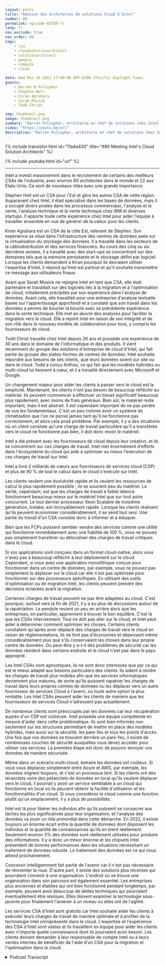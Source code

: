 ```yaml
---
layout: posts
title: "Réunion des architectes de solutions Cloud d'Intel"
number: 80
permalink: episode-EDT80-fr
lang: fr
nav_exclude: true
nav_order: 80
tags:
    - csa
    - cloudsolutionarchitect
    - solutionarchitect
    - people
    - compute
    - cloud

date: Wed Mar 16 2022 17:00:00 GMT-0700 (Pacific Daylight Time)
guests:
    - Darren W Pulsipher
    - Stephen Holt
    - Kiran Agrahara
    - Sarah Musick
    - Todd Christ

img: thumbnail.png
image: thumbnail.png
summary: "Darren Pulsipher, architecte en chef de solutions chez Intel, discute avec les principaux architectes de solutions cloud d'Intel, Stephen Holt, Kiran Agrahara, Sarah Musick et Todd Christ, sur la façon dont ils peuvent aider les organisations, gratuitement, à migrer vers le cloud et optimiser leurs charges de travail."
video: "https://youtu.be/url"
description: "Darren Pulsipher, architecte en chef de solutions chez Intel, discute avec les principaux architectes de solutions cloud d'Intel, Stephen Holt, Kiran Agrahara, Sarah Musick et Todd Christ, sur la façon dont ils peuvent aider les organisations, gratuitement, à migrer vers le cloud et optimiser leurs charges de travail."
---
```


<div>
{% include transistor.html id="11a4e430" title="#80 Meeting Intel's Cloud Solution Architects" %}

{% include youtube.html id="url" %}
</div>

---

Intel a investi massivement dans le recrutement de certains des meilleurs CSAs de l'industrie, avec environ 80 architectes dans le monde et 22 aux États-Unis. Ce sont de nouveaux rôles avec une grande importance.

Stephen Holt est un CSA pour l'Est et gère les autres CSA de cette région. Auparavant chez Intel, il était spécialisé dans les bases de données, mais il a occupé divers postes dans les processus commerciaux, l'analyse et la vente, l'analyse technique et la vente technique chez IBM et diverses startups. Il apporte toute cette expérience chez Intel pour aider l'équipe à travailler ensemble en vue de générer de la valeur pour les clients.

Kiran Agrahara est un CSA de la côte Est, relevant de Stephen. Son expérience se situe dans l'infrastructure des centres de données axée sur la virtualisation du stockage des données. Il a travaillé dans les secteurs de la câblodistribution et des services financiers. Au cours des cinq ou six dernières années, il a travaillé avec des start-ups se concentrant sur des domaines tels que la mémoire persistante et le stockage défini par logiciel. Lorsque les clients demandent à Kiran pourquoi ils devraient utiliser l'expertise d'Intel, il répond qu'Intel est partout et qu'il souhaite transmettre ce message aux utilisateurs finaux.

Avant que Sarah Musick ne rejoigne Intel en tant que CSA, elle était partenaire et travaillait sur des logiciels liés à la migration et à l'optimisation de cloud, initialement précipités par son expérience dans l'analyse de données. Avant cela, elle travaillait pour une entreprise d'analyse textuelle basée sur l'apprentissage approfondi et a constaté que son travail dans les données a permis de boucler la boucle avec sa précédente expérience dans la vente technique. Elle met en œuvre des analyses pour faciliter la migration vers le cloud. Elle a rejoint Intel en raison de son intégrité et de son rôle dans le nouveau modèle de collaboration pour tous, y compris les fournisseurs de cloud.

Todd Christ travaille chez Intel depuis 26 ans et possède une expérience de 30 ans dans le domaine de l'informatique et des produits. Il vient récemment du groupe des solutions d'entreprise de cloud d'Intel, qui fait partie du groupe des plates-formes de centres de données. Intel souhaite répondre aux besoins de ses clients, que leurs données soient sur site ou dans le cloud. Todd a conçu Anthos, ce qui fait que les modèles hybrides ou multi-cloud lui tiennent à cœur, et il a travaillé directement avec Microsoft et Google.

Un changement majeur pour aider les clients à passer vers le cloud est la simplicité. Maintenant, les clients n'ont pas besoin de beaucoup réfléchir au matériel. Ils peuvent commencer à effectuer un travail significatif beaucoup plus rapidement, avec moins de frais généraux. Bien sûr, le matériel reste important, mais il est abstrait. Il est cependant important de ne pas perdre de vue les fondamentaux. C'est un peu comme avoir un système de climatisation que l'on ne pense jamais tant qu'il ne fonctionne pas correctement, et alors cela pose problème. Par exemple, il y a des situations où un client constate qu'une charge de travail particulière qu'il a transférée vers le cloud ne fonctionne pas bien, il doit donc revoir le matériel.

Intel a été présent avec les fournisseurs de cloud depuis leur création, et ils se concentrent sur ces charges de travail. Intel met énormément d'efforts dans l'écosystème du cloud qui aide à optimiser au mieux l'exécution de ces charges de travail sur Intel.

Intel a livré 2 milliards de cœurs aux fournisseurs de services cloud (CSP) et plus de 90 % de tout le calcul dans le cloud s'exécute sur Intel.

Les clients veulent une évolutivité rapide et ils veulent les ressources de calcul le plus rapidement possible ; ils se soucient peu du matériel. La vérité, cependant, est que les charges de travail à faible latence fonctionnent beaucoup mieux sur le matériel Intel que sur tout autre concurrent. Le tout dernier processeur Xeon Scalable de troisième génération, Icelake, est incroyablement rapide. Lorsque les clients réalisent qu'ils peuvent économiser considérablement, il se vend tout seul. Une partie du travail d'un CSA consiste donc à informer et à éduquer.

Bien que les FCPs puissent sembler vendre des services comme une utilité qui fonctionne immédiatement avec une fiabilité de 100 %, vous ne pouvez pas simplement transférer ou délocaliser des charges de travail critiques dans le cloud.

Si vos applications sont conçues dans un format cloud-native, alors vous n'avez pas à beaucoup réfléchir à leur déploiement sur le cloud. Cependant, si vous avez une application monolithique conçue pour fonctionner dans un centre de données, par exemple, vous ne pouvez pas simplement la déplacer sur le cloud car elle n'est pas optimisée pour fonctionner sur des processeurs spécifiques. En utilisant des outils d'optimisation ou de migration Intel, les clients peuvent prendre des décisions éclairées avant la migration.

Certaines charges de travail peuvent ne pas être adaptées au cloud. C'est pourquoi, surtout vers la fin de 2021, il y a eu plus de discussions autour de la rapatriation. Le pendule revient un peu en arrière alors que les entreprises, en particulier, apprennent à trouver le bon équilibre. C'est là que les CSAs interviennent. Tout ne doit pas aller sur le cloud, et Intel peut aider à déterminer comment optimiser les choses. Certains clients constatent qu'après avoir déplacé des charges de travail vers le cloud en raison de réglementations, ils ne font pas d'économies et dépensent même considérablement plus que s'ils conservaient les choses dans leur propre centre de données. Ou peut-être y a-t-il des problèmes de sécurité car les données résident dans certains endroits et le cloud n'est pas dans le pays approprié.

Les Intel CSAs sont agnostiques, ils ne sont donc intéressés que par ce qui est le mieux adapté aux besoins particuliers des clients. Ils aident à rendre les charges de travail plus mobiles afin que les services informatiques deviennent plus matures, de sorte qu'ils puissent rapatrier les charges de travail dans leurs propres centres de données ou les déplacer vers un autre fournisseur de services Cloud à l'avenir, ou toute autre option la plus rentable. Les Intel CSAs peuvent aider les clients de manière que les fournisseurs de services Cloud n'adressent pas actuellement.

De nombreux clients sont préoccupés par les données car leur récupération auprès d'un CSP est coûteuse. Intel possède une équipe compétente en mesure d'aider dans cette problématique. Ils sont bien informés non seulement sur les structures permettant de mettre en place des modèles hybrides, mais aussi sur la sécurité, les pare-feu et tous les points d'accès. Une fois que vos données se trouvent derrière un pare-feu, il existe de nombreuses couches de sécurité auxquelles vous devez accéder pour utiliser ces services. La première étape est donc de pouvoir envoyer vos données de manière sécurisée.

Même dans un scénario multi-cloud, extraire les données est coûteux. Si vous vous déplacez simplement entre Azure et AWS, par exemple, les données migrent toujours, et c'est un processus lent. Si les clients ont des téraoctets voire des pétaoctets de données en local qu'ils veulent déplacer vers le cloud, il pourrait y avoir un service semblable à un cloud qui fonctionne en local où ils peuvent obtenir la facilité d'utilisation et les fonctionnalités d'un cloud. Si vous considérez le cloud comme une fonction plutôt qu'un emplacement, il y a plus de possibilités.

Intel est là pour libérer les individus afin qu'ils puissent se consacrer aux tâches les plus significatives pour leur organisation, et l'analyse des données va jouer un rôle primordial dans cette démarche. En 2022, il existe toujours un énorme écart entre la quantité de données dont disposent les individus et la quantité de connaissances qu'ils en tirent réellement. Seulement environ 3% des données sont réellement utilisées pour produire des informations. Il y a donc un trésor énorme et les chipsets Intel présentent de bonnes performances dans les situations nécessitant un traitement de données robuste. Le traitement des données est ce qui nous attend prochainement.

Concevoir intelligemment fait partie de l'avenir car il n'est pas nécessaire de réinventer la roue. D'autre part, il existe des solutions plus récentes qui pourraient convenir à une organisation. L'endroit où se trouve une organisation dans son parcours est également essentiel. Les entreprises plus anciennes et établies qui ont bien fonctionné pendant longtemps, par exemple, peuvent avoir beaucoup de dettes techniques qui pourraient éventuellement être résolues. Elles doivent examiner la technologie sous-jacente pour finalement l'amener à un niveau où elles ont de l'agilité.

Les services CSA d'Intel sont gratuits car Intel souhaite aider les clients à exécuter leurs charges de travail de manière optimale et à profiter de la technologie Intel omniprésente dans le cloud. L'expertise et l'expérience des CSA d'Intel sont vastes et ils travaillent en équipe pour aider les clients avec n'importe quelle connaissance dont ils pourraient avoir besoin. Les clients doivent demander à leur responsable de compte Intel ou à leurs ventes internes de bénéficier de l'aide d'un CSA pour la migration et l'optimisation dans le cloud.



<details>
<summary> Podcast Transcript </summary>

<p></p>

</details>
